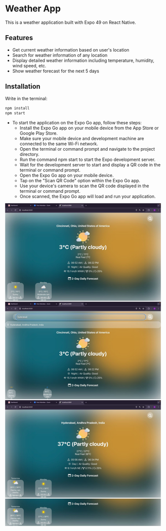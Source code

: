 # Weather App

This is a weather application built with Expo 49 on React Native.

## Features

- Get current weather information based on user's location
- Search for weather information of any location
- Display detailed weather information including temperature, humidity, wind speed, etc.
- Show weather forecast for the next 5 days

## Installation

Write in the terminal:

```bash
npm install
npm start
```

- To start the application on the Expo Go app, follow these steps:
  - Install the Expo Go app on your mobile device from the App Store or Google Play Store.
  - Make sure your mobile device and development machine are connected to the same Wi-Fi network.
  - Open the terminal or command prompt and navigate to the project directory.
  - Run the command npm start to start the Expo development server.
  - Wait for the development server to start and display a QR code in the terminal or command prompt.
  - Open the Expo Go app on your mobile device.
  - Tap on the "Scan QR Code" option within the Expo Go app.
  - Use your device's camera to scan the QR code displayed in the terminal or command prompt.
  - Once scanned, the Expo Go app will load and run your application.
 
![Output1](../images/p_1.png)
![Output2 with other place](../images/p_2.png)
![Output3](../images/p_3.png)
![Forecast](../images/p_4.png)

